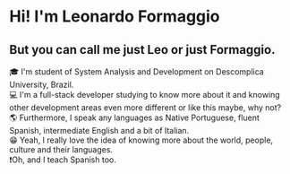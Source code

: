 <h1>Hi! I'm Leonardo Formaggio</h1>
<h2>But you can call me just <strong>Leo</strong> or just <strong>Formaggio</strong>.</h2>
<p>🎓 I'm student of System Analysis and Development on Descomplica University, Brazil.</br>
💻 I'm a full-stack developer studying to know more about it and knowing other development areas even more different or like this maybe, why not?</br>
🌎 Furthermore, I speak any languages as Native Portuguese, fluent Spanish, intermediate English and a bit of Italian.</br>
😁 Yeah, I really love the idea of knowing more about the world, people, culture and their languages.</br>
❗Oh, and I teach Spanish too.</p>
